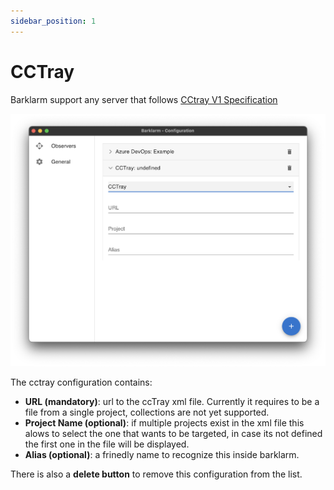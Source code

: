 ```yaml
---
sidebar_position: 1
---
```


# CCTray

Barklarm support any server that follows [CCtray V1 Specification](https://cctray.org/v1/)

![CCTray](./img/cctray.png) 

The cctray configuration contains:
- **URL (mandatory)**: url to the ccTray xml file. Currently it requires to be a file from a single project, collections are not yet supported.
- **Project Name (optional)**: if multiple projects exist in the xml file this alows to select the one that wants to be targeted, in case its not defined the first one in the file will be displayed.
- **Alias (optional)**: a frinedly name to recognize this inside barklarm.

There is also a **delete button** to remove this configuration from the list.